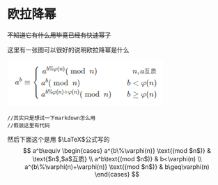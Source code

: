 # 欧拉降幂

~~不知道它有什么用毕竟已经有快速幂了~~

这里有一张图可以很好的说明欧拉降幂是什么

![欧拉降幂](/数论/欧拉降幂.png)

```
//其实只是想试一下markdown怎么用
//假装这里有代码
```

然后下面这个是用 $\LaTeX$公式写的
$$
a^b\equiv
\begin{cases}
	a^{b\%\varphi(n)} \text{(mod $n$)} & \text{$n$,$a$互质} \\
	a^b\text{(mod $n$)} & b<\varphi(n) \\
	a^{b\%\varphi(n)+\varphi(n)} \text{(mod $n$)} & b\geq\varphi(n)
\end{cases}
$$

